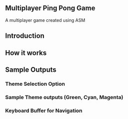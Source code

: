 ## Multiplayer Ping Pong Game
A multiplayer game created using ASM

## Introduction

## How it works

## Sample Outputs

### Theme Selection Option
### Sample Theme outputs (Green, Cyan, Magenta)
### Keyboard Buffer for Navigation